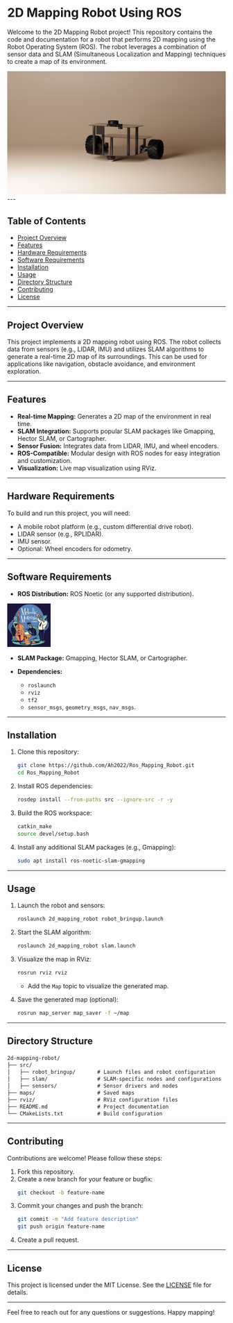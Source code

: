 # 2D Mapping Robot Using ROS

Welcome to the 2D Mapping Robot project! This repository contains the code and documentation for a robot that performs 2D mapping using the Robot Operating System (ROS). The robot leverages a combination of sensor data and SLAM (Simultaneous Localization and Mapping) techniques to create a map of its environment.
<div allign="center">
  <img src="epic.png" />
</div>
---

## Table of Contents
- [Project Overview](#project-overview)
- [Features](#features)
- [Hardware Requirements](#hardware-requirements)
- [Software Requirements](#software-requirements)
- [Installation](#installation)
- [Usage](#usage)
- [Directory Structure](#directory-structure)
- [Contributing](#contributing)
- [License](#license)

---

## Project Overview

This project implements a 2D mapping robot using ROS. The robot collects data from sensors (e.g., LIDAR, IMU) and utilizes SLAM algorithms to generate a real-time 2D map of its surroundings. This can be used for applications like navigation, obstacle avoidance, and environment exploration.

---

## Features
- **Real-time Mapping:** Generates a 2D map of the environment in real time.
- **SLAM Integration:** Supports popular SLAM packages like Gmapping, Hector SLAM, or Cartographer.
- **Sensor Fusion:** Integrates data from LIDAR, IMU, and wheel encoders.
- **ROS-Compatible:** Modular design with ROS nodes for easy integration and customization.
- **Visualization:** Live map visualization using RViz.

---

## Hardware Requirements

To build and run this project, you will need:
- A mobile robot platform (e.g., custom differential drive robot).
- LIDAR sensor (e.g., RPLIDAR).
- IMU sensor.
- Optional: Wheel encoders for odometry.

---

## Software Requirements

- **ROS Distribution:** ROS Noetic (or any supported distribution).
<div allign="center">
  <img height="100" width="100" src="melodic.jpg" />
</div>

- **SLAM Package:** Gmapping, Hector SLAM, or Cartographer.

- **Dependencies:**
  - `roslaunch`
  - `rviz`
  - `tf2`
  - `sensor_msgs`, `geometry_msgs`, `nav_msgs`.

---

## Installation

1. Clone this repository:
   ```bash
   git clone https://github.com/Ah2022/Ros_Mapping_Robot.git
   cd Ros_Mapping_Robot
   ```

2. Install ROS dependencies:
   ```bash
   rosdep install --from-paths src --ignore-src -r -y
   ```

3. Build the ROS workspace:
   ```bash
   catkin_make
   source devel/setup.bash
   ```

4. Install any additional SLAM packages (e.g., Gmapping):
   ```bash
   sudo apt install ros-noetic-slam-gmapping
   ```

---

## Usage

1. Launch the robot and sensors:
   ```bash
   roslaunch 2d_mapping_robot robot_bringup.launch
   ```

2. Start the SLAM algorithm:
   ```bash
   roslaunch 2d_mapping_robot slam.launch
   ```

3. Visualize the map in RViz:
   ```bash
   rosrun rviz rviz
   ```
   - Add the `Map` topic to visualize the generated map.

4. Save the generated map (optional):
   ```bash
   rosrun map_server map_saver -f ~/map
   ```

---

## Directory Structure

```
2d-mapping-robot/
├── src/
│   ├── robot_bringup/       # Launch files and robot configuration
│   ├── slam/                # SLAM-specific nodes and configurations
│   ├── sensors/             # Sensor drivers and nodes
├── maps/                    # Saved maps
├── rviz/                    # RViz configuration files
├── README.md                # Project documentation
└── CMakeLists.txt           # Build configuration
```

---

## Contributing

Contributions are welcome! Please follow these steps:
1. Fork this repository.
2. Create a new branch for your feature or bugfix:
   ```bash
   git checkout -b feature-name
   ```
3. Commit your changes and push the branch:
   ```bash
   git commit -m "Add feature description"
   git push origin feature-name
   ```
4. Create a pull request.

---

## License

This project is licensed under the MIT License. See the [LICENSE](LICENSE) file for details.

---

Feel free to reach out for any questions or suggestions. Happy mapping!
